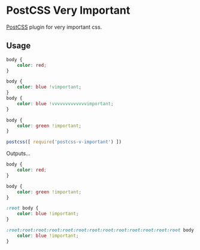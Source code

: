 # PostCSS Very Important

[PostCSS] plugin for very important css.

[PostCSS]: https://github.com/postcss/postcss

## Usage

```css
body {
    color: red;
}

body {
    color: blue !vimportant;
}
body {
    color: blue !vvvvvvvvvvvvvimportant;
}

body {
    color: green !important;
}
```

```js
postcss([ require('postcss-v-important') ])
```

Outputs...

```css
body {
    color: red;
}

body {
    color: green !important;
}

:root body {
    color: blue !important;
}

:root:root:root:root:root:root:root:root:root:root:root:root:root body {
    color: blue !important;
}

```
